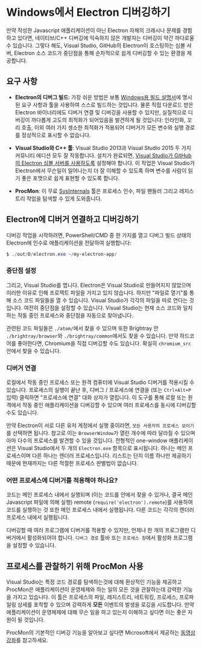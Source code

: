 # Windows에서 Electron 디버깅하기

만약 작성한 Javascript 애플리케이션이 아닌 Electron 자체의 크래시나 문제를 경험하고
있다면, 네이티브/C++ 디버깅에 익숙하지 않은 개발자는 디버깅이 약간 까다로울 수
있습니다. 그렇다 해도, Visual Studio, GitHub의 Electron이 호스팅하는 심볼 서버,
Electron 소스 코드가 중단점을 통해 순차적으로 쉽게 디버깅할 수 있는 환경을 제공합니다.

## 요구 사항

* **Electron의 디버그 빌드**: 가장 쉬운 방법은 보통
  [Windows용 빌드 설명서](build-instructions-windows.md)에 명시된 요구 사항과 툴을
  사용하여 스스로 빌드하는 것입니다. 물론 직접 다운로드 받은 Electron 바이너리에도
  디버거 연결 및 디버깅을 사용할 수 있지만, 실질적으로 디버깅이 까다롭게 고도의
  최적화가 되어있음을 발견하게 될 것입니다: 인라인화, 꼬리 호출, 이외 여러 가지
  생소한 최적화가 적용되어 디버거가 모든 변수와 실행 경로를 정상적으로 표시할 수
  없습니다.

* **Visual Studio와 C++ 툴**: Visual Studio 2013과 Visual Studio 2015 두 가지
  커뮤니티 에디션 모두 잘 작동합니다. 설치가 완료되면,
  [Visual Studio가 GitHub의 Electron 심볼 서버를 사용하도록](setting-up-symbol-server.md)
  설정해야 합니다. 이 작업은 Visual Studio가 Electron에서 무슨일이 일어나는지 더 잘
  이해할 수 있도록 하며 변수를 사람이 읽기 좋은 포맷으로 쉽게 표현할 수 있도록 합니다.

* **ProcMon**: 이 무료 [SysInternals][sys-internals] 툴은 프로세스 인수, 파일
  핸들러 그리고 레지스트리 작업을 탐색할 수 있게 도와줍니다.

## Electron에 디버거 연결하고 디버깅하기

디버깅 작업을 시작하려면, PowerShell/CMD 중 한 가지를 열고 디버그 빌드 상태의
Electron에 인수로 애플리케이션을 전달하여 실행합니다:

```powershell
$ ./out/D/electron.exe ~/my-electron-app/
```

### 중단점 설정

그리고, Visual Studio를 엽니다. Electron은 Visual Studio로 만들어지지 않았으며
이러한 이유로 인해 프로젝트 파일을 가지고 있지 않습니다. 하지만 "파일로 열기"를 통해
소스 코드 파일들을 열 수 있습니다. Visual Studio가 각각의 파일을 따로 연다는 것입니다.
여전히 중단점을 설정할 수 있습니다. Visual Studio는 현재 소스 코드와 일치하는 작동
중인 프로세스와 중단점을 자동으로 찾아냅니다.

관련된 코드 파일들은 `./atom/`에서 찾을 수 있으며 또한 Brightray 안
`./brightray/browser`와 `./brightray/common`에서도 찾을 수 있습니다.
만약 하드코어를 좋아한다면, Chromium을 직접 디버깅할 수도 있습니다. 확실히
`chromium_src` 안에서 찾을 수 있습니다.

### 디버거 연결

로컬에서 작동 중인 프로세스 또는 원격 컴퓨터에 Visual Studio 디버거를 적용시킬 수
있습니다. 프로세스의 실행이 끝난 후, 디버그 / 프로세스에 연결을 (또는 `Ctrl+Alt+P`
입력) 클릭하면 "프로세스에 연결" 대화 상자가 열립니다. 이 도구를 통해 로컬 또는
원격에서 작동 중인 애플리케이션을 디버깅할 수 있으며 여러 프로세스를 동시에 디버깅할
수도 있습니다.

만약 Electron이 서로 다른 유저 계정에서 실행 중이라면, `모든 사용자의 프로세스
보이기`를 선택하면 됩니다. 참고로 이는 `BrowserWindow`가 열린 개수에 따라 달라질 수
있으며 아마 다수의 프로세스를 발견할 수 있을 것입니다. 전형적인 one-window
애플리케이션은 Visual Studio에서 두 개의 `Electron.exe` 항목으로 표시됩니다. 하나는
메인 프로세스이며 다른 하나는 렌더러 프로세스입니다. 리스트는 단지 이름 하나만 제공하기
때문에 현재까지는 다른 적절한 프로세스 판별법이 없습니다.

### 어떤 프로세스에 디버거를 적용해야 하나요?

코드는 메인 프로세스 내에서 실행되며 (이는 코드를 안에서 찾을 수 있거나, 결국 메인
Javascript 파일에 의해 실행) remote (`require('electron').remote`)를 사용하여
코드를 실행하는 것 또한 메인 프로세스 내에서 실행됩니다. 다른 코드는 각각의 렌더러
프로세스 내에서 실행됩니다.

디버깅할 때 여러 프로그램에 디버거를 적용할 수 있지만, 언제나 한 개의 프로그램만
디버거에서 활성화되어야 합니다. `디버그 경로` 툴바 또는 `프로세스 창`에서 활성화
프로그램을 설정할 수 있습니다.

## 프로세스를 관찰하기 위해 ProcMon 사용

Visual Studio는 특정 코드 경로를 탐색하는것에 대해 환상적인 기능을 제공하고 ProcMon은
애플리케이션이 운영체제와 하는 일의 모든 것을 관찰하는데 강력한 기능을 가지고 있습니다.
이 툴은 프로세스의 파일, 레지스트리, 네트워킹, 프로세스, 프로파일링 상세를 포착할 수
있으며 강력하게 **모든** 이벤트의 발생을 로깅을 시도합니다. 만약 애플리케이션이
운영체제에 대해 무슨 일을 하고 있는지 이해하고 싶다면 이는 좋은 자원이 될 것입니다.

ProcMon의 기본적인 디버깅 기능을 알아보고 싶다면 Microsoft에서 제공하는
[동영상 강좌][procmon-instructions]를 참고하세요.

[sys-internals]: https://technet.microsoft.com/en-us/sysinternals/processmonitor.aspx
[procmon-instructions]: https://channel9.msdn.com/shows/defrag-tools/defrag-tools-4-process-monitor
